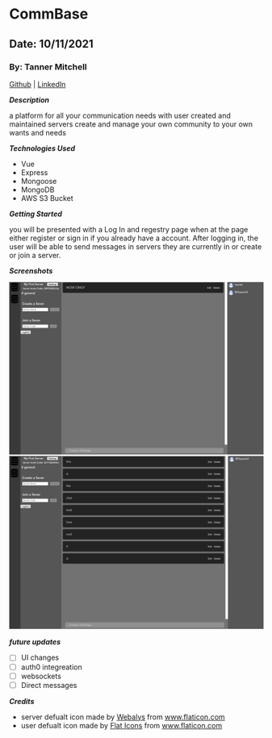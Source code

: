 # CommBase

## Date: 10/11/2021

### By: Tanner Mitchell

[Github](https://github.com/BtSquared) | [LinkedIn](https://www.linkedin.com/in/tanner-mitchell-836130152/) 

***Description***

a platform for all your communication needs with user created and maintained servers create and manage your own community to your own wants and needs 

***Technologies Used***
 - Vue
 - Express
 - Mongoose
 - MongoDB
 - AWS S3 Bucket

***Getting Started***

  you will be presented with a Log In and regestry page when at the page either register or sign in if you already have a account. After logging in, the user will be able to send messages in servers they are currently in or create or join a server.

***Screenshots***

![First Screenshot](./RMSS/ScreenShot1.png)
![Second Screenshot](./RMSS/ScreenShot2.png)

***future updates***

- [ ] UI changes
- [ ] auth0 integreation
- [ ] websockets
- [ ] Direct messages

***Credits***

- server defualt icon made by <a href="https://www.flaticon.com/authors/webalys" title="Webalys">Webalys</a> from www.flaticon.com
- user defualt icon made by <a href="https://www.flaticon.com/authors/flat-icons" title="Flat Icons">Flat Icons</a> from www.flaticon.com